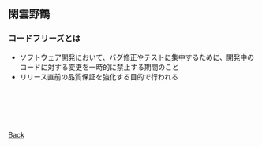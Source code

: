 ## 閑雲野鶴

### コードフリーズとは

- ソフトウェア開発において、バグ修正やテストに集中するために、開発中のコードに対する変更を一時的に禁止する期間のこと
- リリース直前の品質保証を強化する目的で行われる

<p style="margin-top: 100px;"></p>

[Back](./../../)
